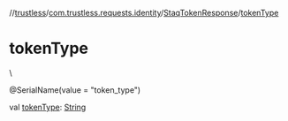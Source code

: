 //[trustless](../../../index.md)/[com.trustless.requests.identity](../index.md)/[StaqTokenResponse](index.md)/[tokenType](token-type.md)

# tokenType

\

@SerialName(value = &quot;token_type&quot;)

val [tokenType](token-type.md): [String](https://kotlinlang.org/api/latest/jvm/stdlib/kotlin/-string/index.html)
